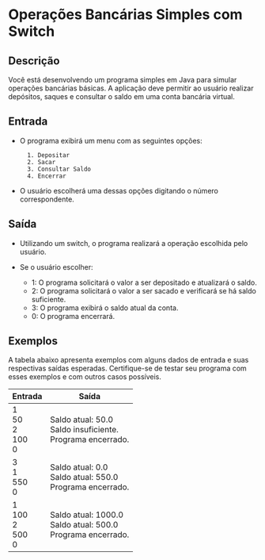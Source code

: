 # Operações Bancárias Simples com Switch

## Descrição
Você está desenvolvendo um programa simples em Java para simular operações bancárias básicas. A aplicação deve permitir ao usuário realizar depósitos, saques e consultar o saldo em uma conta bancária virtual.

## Entrada
- O programa exibirá um menu com as seguintes opções:

        1. Depositar
        2. Sacar
        3. Consultar Saldo
        4. Encerrar
- O usuário escolherá uma dessas opções digitando o número correspondente.

## Saída
- Utilizando um switch, o programa realizará a operação escolhida pelo usuário.

- Se o usuário escolher:

    * 1: O programa solicitará o valor a ser depositado e atualizará o saldo.
    * 2: O programa solicitará o valor a ser sacado e verificará se há saldo suficiente.
    * 3: O programa exibirá o saldo atual da conta.
    * 0: O programa encerrará.
    
## Exemplos
A tabela abaixo apresenta exemplos com alguns dados de entrada e suas respectivas saídas esperadas. Certifique-se de testar seu programa com esses exemplos e com outros casos possíveis.


| Entrada                           | Saída    | 
|-----------------------------------|-----------------------------------------------------------------------|
| 1 <br> 50 <br> 2 <br> 100 <br> 0  | Saldo atual: 50.0 <br> Saldo insuficiente. <br> Programa encerrado.   |
| 3 <br> 1 <br> 550 <br> 0          | Saldo atual: 0.0 <br> Saldo atual: 550.0 <br> Programa encerrado.     | 
| 1 <br> 100 <br> 2 <br> 500 <br> 0 | Saldo atual: 1000.0 <br> Saldo atual: 500.0 <br> Programa encerrado.  |   
